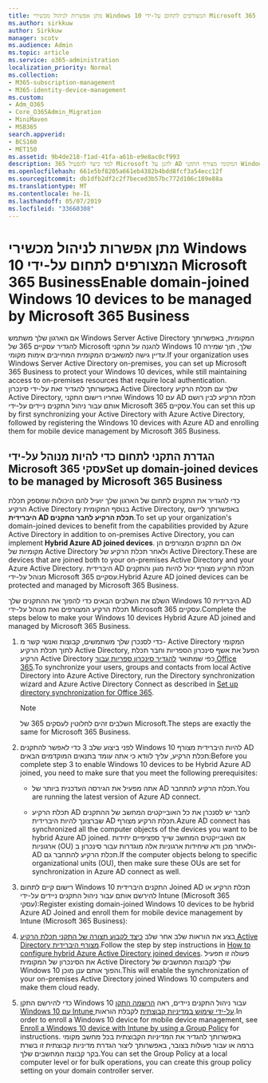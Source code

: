 ```yaml
---
title: מתן אפשרות לניהול מכשירי Windows 10 המצורפים לתחום על-ידי Microsoft 365 Business
ms.author: sirkkuw
author: Sirkkuw
manager: scotv
ms.audience: Admin
ms.topic: article
ms.service: o365-administration
localization_priority: Normal
ms.collection:
- M365-subscription-management
- M365-identity-device-management
ms.custom:
- Adm_O365
- Core_O365Admin_Migration
- MiniMaven
- MSB365
search.appverid:
- BCS160
- MET150
ms.assetid: 9b4de218-f1ad-41fa-a61b-e9e8ac0cf993
description: למד כיצד להפעיל 365 Microsoft להגן על AD המקומי מצורף התקני Windows 10.
ms.openlocfilehash: 661e5bf8205a661eb4382b4bdd8fcf3a54ecc12f
ms.sourcegitcommit: db1dfb2df2c2f7beced3b57bc772d106c189e88a
ms.translationtype: MT
ms.contentlocale: he-IL
ms.lasthandoff: 05/07/2019
ms.locfileid: "33660308"
---
```

# <a name="enable-domain-joined-windows-10-devices-to-be-managed-by-microsoft-365-business"></a><span data-ttu-id="fc066-103">מתן אפשרות לניהול מכשירי Windows 10 המצורפים לתחום על-ידי Microsoft 365 Business</span><span class="sxs-lookup"><span data-stu-id="fc066-103">Enable domain-joined Windows 10 devices to be managed by Microsoft 365 Business</span></span>

<span data-ttu-id="fc066-104">אם הארגון שלך משתמש Windows Server Active Directory המקומית, באפשרותך להגדיר עסקיים 365 של Microsoft להגנה על התקני Windows 10 שלך, תוך שמירה עדיין גישה למשאבים המקומית המחייבים אימות מקומי.</span><span class="sxs-lookup"><span data-stu-id="fc066-104">If your organization uses Windows Server Active Directory on-premises, you can set up Microsoft 365 Business to protect your Windows 10 devices, while still maintaining access to on-premises resources that require local authentication.</span></span> <span data-ttu-id="fc066-105">באפשרותך להגדיר זאת על-ידי סינכרון Active Directory שלך עם תכלת הרקיע Active Directory, ואחריו רישום התקני Windows 10 עם AD תכלת הרקיע לבין רושם אותם עבור ניהול התקנים ניידים על-ידי Microsoft 365 עסקיים.</span><span class="sxs-lookup"><span data-stu-id="fc066-105">You can set this up by first synchronizing your Active Directory with Azure Active Directory, followed by registering the Windows 10 devices with Azure AD and enrolling them for mobile device management by Microsoft 365 Business.</span></span>
  
## <a name="set-up-domain-joined-devices-to-be-managed-by-microsoft-365-business"></a><span data-ttu-id="fc066-106">הגדרת התקני לתחום כדי להיות מנוהל על-ידי Microsoft 365 עסקי</span><span class="sxs-lookup"><span data-stu-id="fc066-106">Set up domain-joined devices to be managed by Microsoft 365 Business</span></span>

<span data-ttu-id="fc066-107">כדי להגדיר את התקנים לתחום של הארגון שלך יועיל להם היכולות שמספק תכלת הרקיע Active Directory בנוסף המקומית Active Directory, באפשרותך ליישם **היברידית AD תכלת הרקיע לחבר התקנים**.</span><span class="sxs-lookup"><span data-stu-id="fc066-107">To set up your organization's domain-joined devices to benefit from the capabilities provided by Azure Active Directory in addition to on-premises Active Directory, you can implement **Hybrid Azure AD joined devices**.</span></span> <span data-ttu-id="fc066-108">אלו הם התקנים המצורפים הן מקומיות של Active Directory ולאחר תכלת הרקיע של Active Directory.</span><span class="sxs-lookup"><span data-stu-id="fc066-108">These are devices that are joined both to your on-premises Active Directory and your Azure Active Directory.</span></span> <span data-ttu-id="fc066-109">היברידית AD תכלת הרקיע מצורף יכול להיות מוגן והתקנים מנוהל על-ידי Microsoft 365 עסקיים.</span><span class="sxs-lookup"><span data-stu-id="fc066-109">Hybrid Azure AD joined devices can be protected and managed by Microsoft 365 Business.</span></span> 
  
<span data-ttu-id="fc066-110">השלם את השלבים הבאים כדי להפוך את ההתקנים שלך Windows 10 היברידית AD תכלת הרקיע המצורפים ואת מנוהל על-ידי Microsoft 365 עסקיים.</span><span class="sxs-lookup"><span data-stu-id="fc066-110">Complete the steps below to make your Windows 10 devices Hybrid Azure AD joined and managed by Microsoft 365 Business.</span></span>
  
1. <span data-ttu-id="fc066-111">כדי לסנכרן שלך משתמשים, קבוצות ואנשי קשר מ- Active Directory המקומי לתוך תכלת הרקיע Active Directory, הפעל את אשף סינכרון הספריות וחבר תכלת הרקיע Active Directory כפי שמתואר [להגדיר סינכרון ספריות עבור Office 365](https://support.office.com/article/1b3b5318-6977-42ed-b5c7-96fa74b08846).</span><span class="sxs-lookup"><span data-stu-id="fc066-111">To synchronize your users, groups and contacts from local Active Directory into Azure Active Directory, run the Directory synchronization wizard and Azure Active Directory Connect as described in [Set up directory synchronization for Office 365](https://support.office.com/article/1b3b5318-6977-42ed-b5c7-96fa74b08846).</span></span>
    
    > [!NOTE]
    > <span data-ttu-id="fc066-112">השלבים זהים לחלוטין לעסקים 365 של Microsoft.</span><span class="sxs-lookup"><span data-stu-id="fc066-112">The steps are exactly the same for Microsoft 365 Business.</span></span> 
  
2. <span data-ttu-id="fc066-113">לפני ביצוע שלב 3 כדי לאפשר להתקנים Windows 10 להיות היברידית מצורף AD תכלת הרקיע, עליך לוודא כי אתה עומד בתנאים המוקדמים הבאים:</span><span class="sxs-lookup"><span data-stu-id="fc066-113">Before you complete step 3 to enable Windows 10 devices to be Hybrid Azure AD joined, you need to make sure that you meet the following prerequisites:</span></span>

   - <span data-ttu-id="fc066-114">אתה מפעיל את הגירסה העדכנית ביותר של AD תכלת הרקיע להתחבר.</span><span class="sxs-lookup"><span data-stu-id="fc066-114">You are running the latest version of Azure AD connect.</span></span>

   - <span data-ttu-id="fc066-115">תכלת הרקיע AD לחבר יש לסנכרן את כל האובייקטים המחשב של ההתקנים שברצונך להיות היברידית AD תכלת הרקיע מצורף.</span><span class="sxs-lookup"><span data-stu-id="fc066-115">Azure AD connect has synchronized all the computer objects of the devices you want to be hybrid Azure AD joined.</span></span> <span data-ttu-id="fc066-116">אם האובייקטים המחשב שייך ספציפיים יחידות ארגוניות (OU) ולאחר מכן ודא שיחידות ארגוניות אלה מוגדרות עבור סינכרון ב- AD תכלת הרקיע להתחבר גם.</span><span class="sxs-lookup"><span data-stu-id="fc066-116">If the computer objects belong to specific organizational units (OU), then make sure these OUs are set for synchronization in Azure AD connect as well.</span></span>
    
3. <span data-ttu-id="fc066-117">רישום קיים לתחום Windows 10 התקנים היברידית Joined AD תכלת הרקיע או להירשם אותם עבור ניהול התקנים ניידים על-ידי Intune (Microsoft 365 עסקי):</span><span class="sxs-lookup"><span data-stu-id="fc066-117">Register existing domain-joined Windows 10 devices to be hybrid Azure AD Joined and enroll them for mobile device management by Intune (Microsoft 365 Business):</span></span>
    
4. <span data-ttu-id="fc066-118">בצע את הוראות שלב אחר שלב [כיצד לקבוע תצורה של התקני תכלת הרקיע Active Directory מצורף היברידית](https://go.microsoft.com/fwlink/p/?linkid=872870).</span><span class="sxs-lookup"><span data-stu-id="fc066-118">Follow the step by step instructions in [How to configure hybrid Azure Active Directory joined devices](https://go.microsoft.com/fwlink/p/?linkid=872870).</span></span> <span data-ttu-id="fc066-119">פעולה זו תפעיל את הסינכרון של המקומית Active Directory שלך לקבוצת המחשבים של Windows 10 והפוך אותם ענן מוכן.</span><span class="sxs-lookup"><span data-stu-id="fc066-119">This will enable the synchronization of your on-premises Active Directory joined Windows 10 computers and make them cloud ready.</span></span>
    
5. <span data-ttu-id="fc066-120">כדי להירשם התקן Windows 10 עבור ניהול התקנים ניידים, ראה [הרשמה התקן Windows 10 עם Intune על-ידי שימוש במדיניות קבוצתית](https://go.microsoft.com/fwlink/p/?linkid=872871) לקבלת הוראות.</span><span class="sxs-lookup"><span data-stu-id="fc066-120">In order to enroll a Windows 10 device for mobile device management, see [Enroll a Windows 10 device with Intune by using a Group Policy](https://go.microsoft.com/fwlink/p/?linkid=872871) for instructions.</span></span> <span data-ttu-id="fc066-121">באפשרותך להגדיר את המדיניות הקבוצתית בכל מחשב מקומי ברמה או עבור פעולות בצובר, באפשרותך ליצור הגדרת מדיניות קבוצתית זו בשרת בקר קבוצת המחשבים שלך.</span><span class="sxs-lookup"><span data-stu-id="fc066-121">You can set the Group Policy at a local computer level or for bulk operations, you can create this group policy setting on your domain controller server.</span></span>